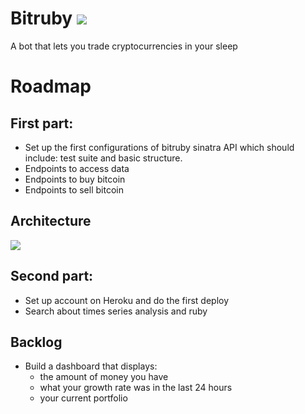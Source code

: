# Bitruby <img src="https://travis-ci.org/vbrazo/bitruby.svg?branch=master">
A bot that lets you trade cryptocurrencies in your sleep

# Roadmap

 ## First part:
  - Set up the first configurations of bitruby sinatra API which should include: test suite and basic structure.
  - Endpoints to access data
  - Endpoints to buy bitcoin
  - Endpoints to sell bitcoin
 
 ## Architecture
 
 <img src="https://github.com/vbrazo/bitruby/blob/master/src/architecture%20I.png">
 
 ## Second part:
  - Set up account on Heroku and do the first deploy
  - Search about times series analysis and ruby
  
 ## Backlog
- Build a dashboard that displays:
  - the amount of money you have
  - what your growth rate was in the last 24 hours
  - your current portfolio
 
